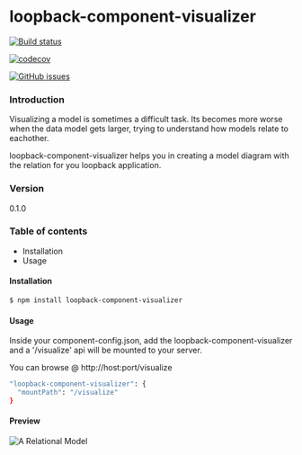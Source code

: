 # loopback-component-visualizer

[![Build status](https://travis-ci.org/yantrashala/loopback-component-visualizer.svg?branch=v0.1.0)](https://travis-ci.org/yantrashala/loopback-component-visualizer)

[![codecov](https://codecov.io/gh/yantrashala/loopback-component-visualizer/branch/master/graph/badge.svg)](https://codecov.io/gh/yantrashala/loopback-component-visualizer)

[![GitHub issues](https://img.shields.io/github/issues/yantrashala/loopback-component-visualizer.svg)](https://github.com/yantrashala/loopback-component-visualizer/issues)

### Introduction

Visualizing a model is sometimes a difficult task. Its becomes more worse when the data model gets larger,
trying to understand how models relate to eachother.

loopback-component-visualizer helps you in creating a model diagram with the relation for you loopback application.

### Version
0.1.0

### Table of contents
* Installation
* Usage

#### Installation

```sh
$ npm install loopback-component-visualizer
```

#### Usage

Inside your component-config.json, add the loopback-component-visualizer and a '/visualize' api will be mounted to your server.

You can browse @ http://host:port/visualize

```sh
"loopback-component-visualizer": {
  "mountPath": "/visualize"
}
```

#### Preview

![A Relational Model](https://github.com/yantrashala/loopback-component-visualizer/blob/master/preview.jpg?raw=true "A Relational Model")
